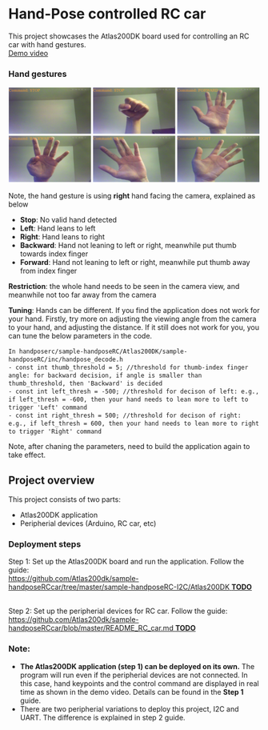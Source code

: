 # Hand-Pose controlled RC car<a name="EN-US_TOPIC_0232642690"></a>

This project showcases the Atlas200DK board used for controlling an RC car with hand gestures.<br />
[Demo video](https://www.youtube.com/watch?v=2f5Sg3r27cE)

### Hand gestures
![](sample-handposeRC/Atlas200DK/figures/gestures.png)

Note, the hand gesture is using **right** hand facing the camera, explained as below
- **Stop**: No valid hand detected
- **Left**: Hand leans to left 
- **Right**: Hand leans to right
- **Backward**: Hand not leaning to left or right, meanwhile put thumb towards index finger
- **Forward**: Hand not leaning to left or right, meanwhile put thumb away from index finger

**Restriction**: the whole hand needs to be seen in the camera view, and meanwhile not too far away from the camera

**Tuning**: Hands can be different. If you find the application does not work for your hand. Firstly, try more on adjusting the viewing angle from the camera to your hand, and adjusting the distance. If it still does not work for you, you can tune the below parameters in the code.

    In handposerc/sample-handposeRC/Atlas200DK/sample-handposeRC/inc/handpose_decode.h
    - const int thumb_threshold = 5; //threshold for thumb-index finger angle: for backward decision, if angle is smaller than thumb_threshold, then 'Backward' is decided
    - const int left_thresh = -500; //threshold for decison of left: e.g., if left_thresh = -600, then your hand needs to lean more to left to trigger 'Left' command
    - const int right_thresh = 500; //threshold for decison of right: e.g., if left_thresh = 600, then your hand needs to lean more to right to trigger 'Right' command

Note, after chaning the parameters, need to build the application again to take effect.

## Project overview

This project consists of two parts:
-   Atlas200DK application
-   Peripherial devices (Arduino, RC car, etc)


### Deployment steps
Step 1: Set up the Atlas200DK board and run the application. Follow the guide: <br />
[https://github.com/Atlas200dk/sample-handposeRCcar/tree/master/sample-handposeRC-I2C/Atlas200DK **TODO**](https://github.com/Atlas200dk/sample-handposeRCcar/tree/master/sample-handposeRC-I2C/Atlas200DK)
<br /><br />

Step 2: Set up the peripherial devices for RC car. Follow the guide: <br />
[https://github.com/Atlas200dk/sample-handposeRCcar/blob/master/README_RC_car.md **TODO**](https://github.com/Atlas200dk/sample-handposeRCcar/blob/master/README_RC_car.md)


### Note:
-   **The Atlas200DK application (step 1) can be deployed on its own.** The program will run even if the peripherial devices are not connected. In this case, hand keypoints and the control command are displayed in real time as shown in the demo video. Details can be found in the **Step 1** guide.
-   There are two peripherial variations to deploy this project, I2C and UART. The difference is explained in step 2 guide. 














